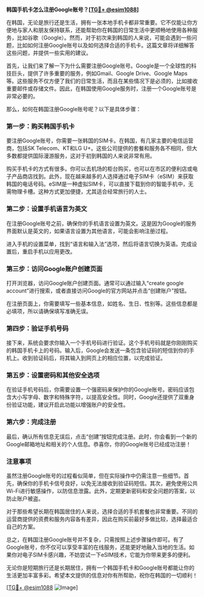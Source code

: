 **韩国手机卡怎么注册Google账号？[[TG💪+ @esim1088](https://t.me/s/esim1088)]**

在韩国，无论是旅行还是生活，拥有一张本地手机卡都非常重要。它不仅能让你方便地与家人和朋友保持联系，还能帮助你在韩国的日常生活中更顺畅地使用各种服务，比如谷歌（Google）。然而，对于初次来到韩国的人来说，可能会遇到一些问题，比如如何注册Google账号以及如何选择合适的手机卡。这篇文章将详细解答这些问题，并提供一些实用的建议。

首先，让我们来了解一下为什么需要注册Google账号。Google是一个全球性的科技巨头，提供了许多重要的服务，例如Gmail、Google Drive、Google Maps等。这些服务不仅方便了我们的日常生活，而且在某些情况下是必须的，比如接收重要邮件或存储文件。因此，在韩国使用Google服务时，注册一个Google账号是非常必要的。

那么，如何在韩国注册Google账号呢？以下是具体步骤：

### 第一步：购买韩国手机卡

要注册Google账号，你需要一张韩国的SIM卡。在韩国，有几家主要的电信运营商，包括SK Telecom、KT和LG U+。这些公司提供的套餐和服务各不相同，但大多数都提供国际漫游服务，这对于初到韩国的人来说非常有用。

购买手机卡的方式有很多。你可以去机场的柜台购买，也可以在市区的便利店或电子产品商店找到。此外，现在越来越多的人选择通过电子SIM卡（eSIM）来获取韩国的电话号码。eSIM是一种虚拟SIM卡，可以直接下载到你的智能手机中，无需物理卡槽。这种方式更加便捷，尤其适合经常旅行的人士。

### 第二步：设置手机语言为英文

在注册Google账号之前，确保你的手机语言设置为英文。这是因为Google的服务界面默认是英文的，如果语言设置为其他语言，可能会影响注册过程。

进入手机的设置菜单，找到“语言和输入法”选项，然后将语言切换为英语。完成设置后，重启手机以应用更改。

### 第三步：访问Google账户创建页面

打开浏览器，访问Google账户创建页面。通常可以通过输入“create google account”进行搜索，或者直接访问Google的官方网站并点击“创建账户”按钮。

在注册页面上，你需要填写一些基本信息，如姓名、生日、性别等。这些信息都是必填项，所以请确保填写准确无误。

### 第四步：验证手机号码

接下来，系统会要求你输入一个手机号码进行验证。这个手机号码就是你刚刚购买的韩国手机卡上的号码。输入后，Google会发送一条包含验证码的短信到你的手机上。收到验证码后，将其输入到网页上的相应位置，以完成验证。

### 第五步：设置密码和其他安全选项

在验证手机号码后，你需要设置一个强密码来保护你的Google账号。密码应该包含大小写字母、数字和特殊字符，以提高安全性。同时，Google还提供了双重身份验证功能，建议开启此功能以增强账户的安全性。

### 第六步：完成注册

最后，确认所有信息无误后，点击“创建”按钮完成注册。此时，你会看到一个新的Google邮箱地址和相关的个人信息。恭喜你，你的Google账号已经成功注册！

### 注意事项

虽然注册Google账号的过程看似简单，但在实际操作中仍需注意一些细节。首先，确保你的手机卡信号良好，以免无法接收到验证码短信。其次，避免使用公共Wi-Fi进行敏感操作，以防信息泄露。此外，定期更新密码和安全问题的答案，以防止账户被盗。

对于那些希望长期在韩国居住的人来说，选择合适的手机套餐也非常重要。不同的运营商提供的资费和服务内容各有差异，因此在购买前最好多做比较，选择最适合自己的方案。

总之，在韩国注册Google账号并不复杂，只需按照上述步骤操作即可。有了Google账号，你不仅可以享受丰富的在线服务，还能更好地融入当地的生活。如果你对电子SIM卡感兴趣，不妨尝试一下eSIM技术，它能为你带来更多的便利。

无论你是短期旅行还是长期居住，拥有一个韩国手机卡和Google账号都能让你的生活更加丰富多彩。希望本文提供的信息对你有所帮助，祝你在韩国的一切顺利！

[[TG💪+ @esim1088](https://t.me/s/esim1088) ![Image](https://i.postimg.cc/4NQfJmqS/Snipaste-2025-05-13-00-14-12.png)]
